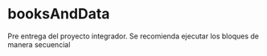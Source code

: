 # booksAndData

Pre entrega del proyecto integrador.
Se recomienda ejecutar los bloques de manera secuencial
